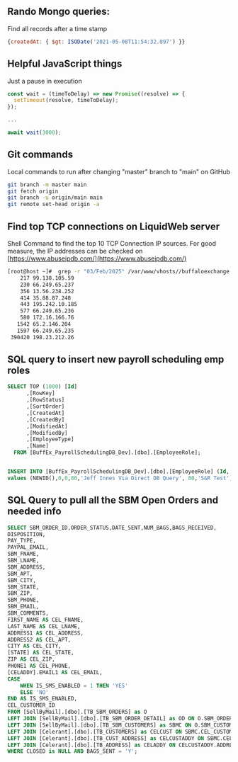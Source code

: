 ## Rando Mongo queries:

Find all records after a time stamp

```JavaScript
{createdAt: { $gt: ISODate('2021-05-08T11:54:32.097') }}
```

  

## Helpful JavaScript things

Just a pause in execution

```JavaScript
const wait = (timeToDelay) => new Promise((resolve) => {
  setTimeout(resolve, timeToDelay);
});

...

await wait(3000);
```

  

## Git commands

Local commands to run after changing "master" branch to "main" on GitHub

```Bash
git branch -m master main
git fetch origin
git branch -u origin/main main
git remote set-head origin -a
```

  

## Find top TCP connections on LiquidWeb server

Shell Command to find the top 10 TCP Connection IP sources. For good measure, the IP addresses can be checked on [https://www.abuseipdb.com/](https://www.abuseipdb.com/)

```Bash
[root@host ~]#  grep -r "03/Feb/2025" /var/www/vhosts//buffaloexchange.com/logs/access_ssl_log | awk '{print $1}'|cut -d':' -f1|sort |uniq -c|sort -n|tail -n10
    217 99.138.105.59
    230 66.249.65.237
    356 13.56.238.252
    414 35.88.87.248
    443 195.242.10.185
    577 66.249.65.236
    580 172.16.166.76
   1542 65.2.146.204
   1597 66.249.65.235
 390420 198.23.212.26 
```


## SQL query to insert new payroll scheduling emp roles
``` SQL
SELECT TOP (1000) [Id]
      ,[RowKey]
      ,[RowStatus]
      ,[SortOrder]
      ,[CreatedAt]
      ,[CreatedBy]
      ,[ModifiedAt]
      ,[ModifiedBy]
      ,[EmployeeType]
      ,[Name]
  FROM [BuffEx_PayrollSchedulingDB_Dev].[dbo].[EmployeeRole];


INSERT INTO [BuffEx_PayrollSchedulingDB_Dev].[dbo].[EmployeeRole] (Id, RowKey, RowStatus, SortOrder, ModifiedBy, EmployeeType, [Name])
values (NEWID(),0,0,80,'Jeff Innes Via Direct DB Query', 80,'S&R Test');
```


## SQL Query to pull all the SBM Open Orders and needed info

``` SQL
SELECT SBM_ORDER_ID,ORDER_STATUS,DATE_SENT,NUM_BAGS,BAGS_RECEIVED,
DISPOSITION,
PAY_TYPE,
PAYPAL_EMAIL,
SBM_FNAME,
SBM_LNAME,
SBM_ADDRESS,
SBM_APT,
SBM_CITY,
SBM_STATE,
SBM_ZIP,
SBM_PHONE,
SBM_EMAIL,
SBM_COMMENTS,
FIRST_NAME AS CEL_FNAME,
LAST_NAME AS CEL_LNAME,
ADDRESS1 AS CEL_ADDRESS,
ADDRESS2 AS CEL_APT,
CITY AS CEL_CITY,
[STATE] AS CEL_STATE,
ZIP AS CEL_ZIP,
PHONE1 AS CEL_PHONE,
[CELADDY].EMAIL1 AS CEL_EMAIL,
CASE
	WHEN IS_SMS_ENABLED = 1 THEN 'YES'
	ELSE 'NO'
END AS IS_SMS_ENABLED,
CEL_CUSTOMER_ID
FROM [SellByMail].[dbo].[TB_SBM_ORDERS] as O
LEFT JOIN [SellByMail].[dbo].[TB_SBM_ORDER_DETAIL] as OD ON O.SBM_ORDER_DETAIL_ID=OD.SBM_ORDER_DETAIL_ID
LEFT JOIN [SellByMail].[dbo].[TB_SBM_CUSTOMERS] as SBMC ON O.SBM_CUSTOMER_ID=SBMC.SBM_CUSTOMER_ID
LEFT JOIN [Celerant].[dbo].[TB_CUSTOMERS] as CELCUST ON SBMC.CEL_CUSTOMER_ID=CELCUST.CUSTOMER_ID
LEFT JOIN [Celerant].[dbo].[TB_CUST_ADDRESS] as CELCUSTADDY ON SBMC.CEL_CUSTOMER_ID=CELCUSTADDY.CUSTOMER_ID
LEFT JOIN [Celerant].[dbo].[TB_ADDRESS] as CELADDY ON CELCUSTADDY.ADDRESS_ID=CELADDY.ADDRESS_ID
WHERE CLOSED is NULL AND BAGS_SENT = 'Y';
```
